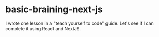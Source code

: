 # basic-braining-next-js
 I wrote one lesson in a "teach yourself to code" guide. Let's see if I can complete it using React and NextJS.

